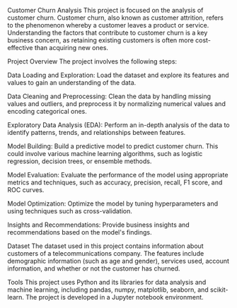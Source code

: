 Customer Churn Analysis
This project is focused on the analysis of customer churn. Customer churn, also known as customer attrition, refers to the phenomenon whereby a customer leaves a product or service. Understanding the factors that contribute to customer churn is a key business concern, as retaining existing customers is often more cost-effective than acquiring new ones.

Project Overview
The project involves the following steps:

Data Loading and Exploration: Load the dataset and explore its features and values to gain an understanding of the data.

Data Cleaning and Preprocessing: Clean the data by handling missing values and outliers, and preprocess it by normalizing numerical values and encoding categorical ones.

Exploratory Data Analysis (EDA): Perform an in-depth analysis of the data to identify patterns, trends, and relationships between features.

Model Building: Build a predictive model to predict customer churn. This could involve various machine learning algorithms, such as logistic regression, decision trees, or ensemble methods.

Model Evaluation: Evaluate the performance of the model using appropriate metrics and techniques, such as accuracy, precision, recall, F1 score, and ROC curves.

Model Optimization: Optimize the model by tuning hyperparameters and using techniques such as cross-validation.

Insights and Recommendations: Provide business insights and recommendations based on the model's findings.

Dataset
The dataset used in this project contains information about customers of a telecommunications company. The features include demographic information (such as age and gender), services used, account information, and whether or not the customer has churned.

Tools
This project uses Python and its libraries for data analysis and machine learning, including pandas, numpy, matplotlib, seaborn, and scikit-learn. The project is developed in a Jupyter notebook environment.

